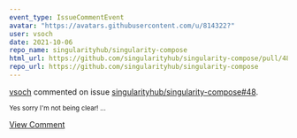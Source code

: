 ```yaml
---
event_type: IssueCommentEvent
avatar: "https://avatars.githubusercontent.com/u/814322?"
user: vsoch
date: 2021-10-06
repo_name: singularityhub/singularity-compose
html_url: https://github.com/singularityhub/singularity-compose/pull/48
repo_url: https://github.com/singularityhub/singularity-compose
---
```


<a href='https://github.com/vsoch' target='_blank'>vsoch</a> commented on issue <a href='https://github.com/singularityhub/singularity-compose/pull/48' target='_blank'>singularityhub/singularity-compose#48</a>.

<small>Yes sorry I'm not being clear!...</small>

<a href='https://github.com/singularityhub/singularity-compose/pull/48' target='_blank'>View Comment</a>
